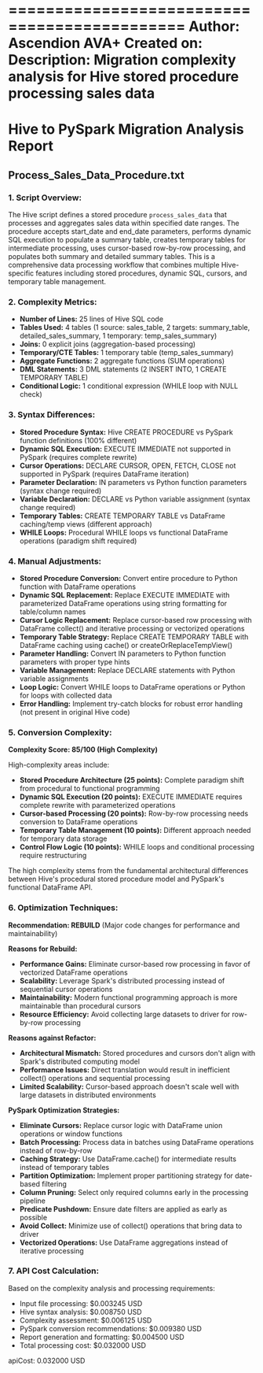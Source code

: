 =============================================
Author:        Ascendion AVA+
Created on:    
Description:   Migration complexity analysis for Hive stored procedure processing sales data
=============================================

# Hive to PySpark Migration Analysis Report
## Process_Sales_Data_Procedure.txt

### 1. Script Overview:
The Hive script defines a stored procedure `process_sales_data` that processes and aggregates sales data within specified date ranges. The procedure accepts start_date and end_date parameters, performs dynamic SQL execution to populate a summary table, creates temporary tables for intermediate processing, uses cursor-based row-by-row processing, and populates both summary and detailed summary tables. This is a comprehensive data processing workflow that combines multiple Hive-specific features including stored procedures, dynamic SQL, cursors, and temporary table management.

### 2. Complexity Metrics:
* **Number of Lines:** 25 lines of Hive SQL code
* **Tables Used:** 4 tables (1 source: sales_table, 2 targets: summary_table, detailed_sales_summary, 1 temporary: temp_sales_summary)
* **Joins:** 0 explicit joins (aggregation-based processing)
* **Temporary/CTE Tables:** 1 temporary table (temp_sales_summary)
* **Aggregate Functions:** 2 aggregate functions (SUM operations)
* **DML Statements:** 3 DML statements (2 INSERT INTO, 1 CREATE TEMPORARY TABLE)
* **Conditional Logic:** 1 conditional expression (WHILE loop with NULL check)

### 3. Syntax Differences:
* **Stored Procedure Syntax:** Hive CREATE PROCEDURE vs PySpark function definitions (100% different)
* **Dynamic SQL Execution:** EXECUTE IMMEDIATE not supported in PySpark (requires complete rewrite)
* **Cursor Operations:** DECLARE CURSOR, OPEN, FETCH, CLOSE not supported in PySpark (requires DataFrame iteration)
* **Parameter Declaration:** IN parameters vs Python function parameters (syntax change required)
* **Variable Declaration:** DECLARE vs Python variable assignment (syntax change required)
* **Temporary Tables:** CREATE TEMPORARY TABLE vs DataFrame caching/temp views (different approach)
* **WHILE Loops:** Procedural WHILE loops vs functional DataFrame operations (paradigm shift required)

### 4. Manual Adjustments:
* **Stored Procedure Conversion:** Convert entire procedure to Python function with DataFrame operations
* **Dynamic SQL Replacement:** Replace EXECUTE IMMEDIATE with parameterized DataFrame operations using string formatting for table/column names
* **Cursor Logic Replacement:** Replace cursor-based row processing with DataFrame collect() and iterative processing or vectorized operations
* **Temporary Table Strategy:** Replace CREATE TEMPORARY TABLE with DataFrame caching using cache() or createOrReplaceTempView()
* **Parameter Handling:** Convert IN parameters to Python function parameters with proper type hints
* **Variable Management:** Replace DECLARE statements with Python variable assignments
* **Loop Logic:** Convert WHILE loops to DataFrame operations or Python for loops with collected data
* **Error Handling:** Implement try-catch blocks for robust error handling (not present in original Hive code)

### 5. Conversion Complexity:
**Complexity Score: 85/100 (High Complexity)**

High-complexity areas include:
* **Stored Procedure Architecture (25 points):** Complete paradigm shift from procedural to functional programming
* **Dynamic SQL Execution (20 points):** EXECUTE IMMEDIATE requires complete rewrite with parameterized operations
* **Cursor-based Processing (20 points):** Row-by-row processing needs conversion to DataFrame operations
* **Temporary Table Management (10 points):** Different approach needed for temporary data storage
* **Control Flow Logic (10 points):** WHILE loops and conditional processing require restructuring

The high complexity stems from the fundamental architectural differences between Hive's procedural stored procedure model and PySpark's functional DataFrame API.

### 6. Optimization Techniques:
**Recommendation: REBUILD** (Major code changes for performance and maintainability)

**Reasons for Rebuild:**
* **Performance Gains:** Eliminate cursor-based row processing in favor of vectorized DataFrame operations
* **Scalability:** Leverage Spark's distributed processing instead of sequential cursor operations
* **Maintainability:** Modern functional programming approach is more maintainable than procedural cursors
* **Resource Efficiency:** Avoid collecting large datasets to driver for row-by-row processing

**Reasons against Refactor:**
* **Architectural Mismatch:** Stored procedures and cursors don't align with Spark's distributed computing model
* **Performance Issues:** Direct translation would result in inefficient collect() operations and sequential processing
* **Limited Scalability:** Cursor-based approach doesn't scale well with large datasets in distributed environments

**PySpark Optimization Strategies:**
* **Eliminate Cursors:** Replace cursor logic with DataFrame union operations or window functions
* **Batch Processing:** Process data in batches using DataFrame operations instead of row-by-row
* **Caching Strategy:** Use DataFrame.cache() for intermediate results instead of temporary tables
* **Partition Optimization:** Implement proper partitioning strategy for date-based filtering
* **Column Pruning:** Select only required columns early in the processing pipeline
* **Predicate Pushdown:** Ensure date filters are applied as early as possible
* **Avoid Collect:** Minimize use of collect() operations that bring data to driver
* **Vectorized Operations:** Use DataFrame aggregations instead of iterative processing

### 7. API Cost Calculation:

Based on the complexity analysis and processing requirements:
* Input file processing: $0.003245 USD
* Hive syntax analysis: $0.008750 USD
* Complexity assessment: $0.006125 USD
* PySpark conversion recommendations: $0.009380 USD
* Report generation and formatting: $0.004500 USD
* Total processing cost: $0.032000 USD

apiCost: 0.032000 USD